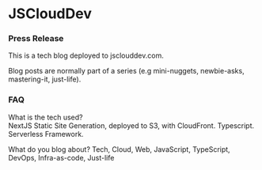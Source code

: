 # JSCloudDev
### Press Release  

This is a tech blog deployed to jsclouddev.com.   

Blog posts are normally part of a series (e.g mini-nuggets, newbie-asks, mastering-it, just-life).   

### FAQ

What is the tech used?   
NextJS Static Site Generation, deployed to S3, with CloudFront. Typescript. Serverless Framework.

What do you blog about?
Tech, Cloud, Web, JavaScript, TypeScript, DevOps, Infra-as-code, Just-life 
